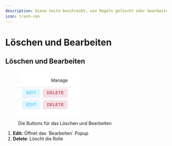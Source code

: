 ```yaml
---
description: Diese Seite beschreibt, wie Regeln gelöscht oder bearbeitet werden können.
icon: trash-can
---
```


# Löschen und Bearbeiten

## Löschen und Bearbeiten

<figure><img src="../.gitbook/assets/image (3).png" alt=""><figcaption><p>Die Buttons für das Löschen und Bearbeiten</p></figcaption></figure>

1. **Edit:** Öffnet das \`Bearbeiten\` Popup
2. **Delete**: Löscht die Rolle
